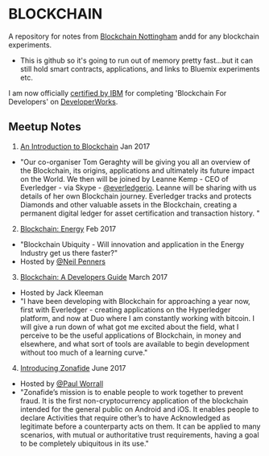 # BLOCKCHAIN
A repository for notes from [Blockchain Nottingham](https://www.meetup.com/Blockchain-Nottingham/) andd for any blockchain experiments.

- This is github so it's going to run out of memory pretty fast...but it can still hold smart contracts, applications, and links to Bluemix experiments etc.

I am now officially [certified by IBM](https://github.com/alxstuart/blockchain/blob/master/AlexStuartBlockChainCertifcate.pdf) for completing 'Blockchain For Developers' on [DeveloperWorks](https://developer.ibm.com/courses/all-courses/blockchain-for-developers/).

## Meetup Notes
1. [An Introduction to Blockchain](https://github.com/alxstuart/blockchain/blob/master/Introduction_to_blockchain.md) Jan 2017
  *  "Our co-organiser Tom Geraghty will be giving you all an overview of the Blockchain, its origins, applications and ultimately its future impact on the World. We then will be joined by Leanne Kemp - CEO of Everledger - via Skype - [@everledgerio](https://twitter.com/@everledgerio). Leanne will be sharing with us details of her own Blockchain journey. Everledger tracks and protects Diamonds and other valuable assets in the Blockchain, creating a permanent digital ledger for asset certification and transaction history. "

2. [Blockchain: Energy](https://github.com/alxstuart/blockchain/blob/master/BlockchainMeeting2.md) Feb 2017
  * "Blockchain Ubiquity - Will innovation and application in the Energy Industry get us there faster?" 
  * Hosted by [@Neil Penners](https://twitter.com/TheNeilPenners)
  
3. [Blockchain: A Developers Guide](https://github.com/alxstuart/blockchain/blob/master/BlockChainMarch2017.md) March 2017
  * Hosted by Jack Kleeman
  * "I have been developing with Blockchain for approaching a year now, first with Everledger - creating applications on the Hyperledger platform, and now at Duo where I am constantly working with bitcoin. I will give a run down of what got me excited about the field, what I perceive to be the useful applications of Blockchain, in money and elsewhere, and what sort of tools are available to begin development without too much of a learning curve." 

4. [Introducing Zonafide](https://github.com/alxstuart/blockchain/blob/master/%23%20Blockchain%20June.md) June 2017
* Hosted by [@Paul Worrall](https://twitter.com/zoneoftrust)
* "Zonafide’s mission is to enable people to work together to prevent fraud. It is the first non-cryptocurrency application of the blockchain intended for the general public on Android and iOS. It enables people to declare Activities that require other’s to have Acknowledged as legitimate before a counterparty acts on them. It can be applied to many scenarios, with mutual or authoritative trust requirements, having a goal to be completely ubiquitous in its use."
